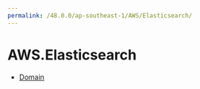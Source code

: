 ```yaml
---
permalink: /48.0.0/ap-southeast-1/AWS/Elasticsearch/
---
```


# AWS.Elasticsearch



* [Domain](Domain.md)